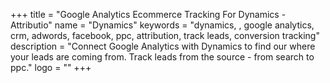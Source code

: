 +++
title = "Google Analytics Ecommerce Tracking For Dynamics - Attributio"
name = "Dynamics"
keywords = "dynamics, , google analytics, crm, adwords, facebook, ppc, attribution, track leads, conversion tracking"
description = "Connect Google Analytics with Dynamics to find our where your leads are coming from. Track leads from the source - from search to ppc."
logo = ""
+++
